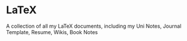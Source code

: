 # LaTeX
A collection of all my LaTeX documents, including my Uni Notes, Journal Template, Resume, Wikis, Book Notes
